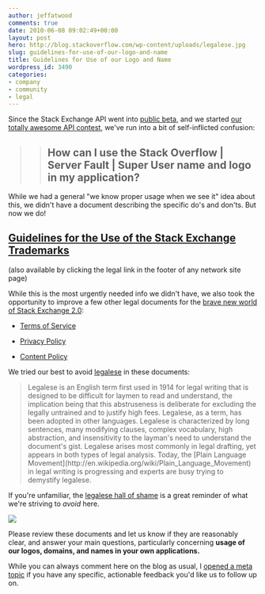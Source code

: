 ```yaml
---
author: jeffatwood
comments: true
date: 2010-06-08 09:02:49+00:00
layout: post
hero: http://blog.stackoverflow.com/wp-content/uploads/legalese.jpg
slug: guidelines-for-use-of-our-logo-and-name
title: Guidelines for Use of our Logo and Name
wordpress_id: 3490
categories:
- company
- community
- legal
---
```



Since the Stack Exchange API went into [public beta](http://blog.stackoverflow.com/2010/05/stack-exchange-api-public-beta-starts/), and we started [our totally awesome API contest](http://blog.stackoverflow.com/2010/05/stack-exchange-api-contest/), we've run into a bit of self-inflicted confusion:





<blockquote>

> 
> ## How can I use the Stack Overflow | Server Fault | Super User name and logo in my application?
> 
> 
</blockquote>





While we had a general "we know proper usage when we see it" idea about this, we didn't have a document describing the specific do's and don'ts. But now we do!





## [Guidelines for the Use of the Stack Exchange Trademarks](http://stackoverflow.com/legal/trademark-guidance)





(also available by clicking the legal link in the footer of any network site page)



While this is the most urgently needed info we didn't have, we also took the opportunity to improve a few other legal documents for the [brave new world of Stack Exchange 2.0](http://blog.stackoverflow.com/2010/04/changes-to-stack-exchange/):







  * [Terms of Service](http://meta.stackoverflow.com/legal/terms-of-service)

  * [Privacy Policy](http://meta.stackoverflow.com/legal/privacy-policy)

  * [Content Policy](http://meta.stackoverflow.com/legal/content-policy)




We tried our best to avoid [legalese](http://en.wikipedia.org/wiki/Legal_writing#Legalese) in these documents:





<blockquote>
Legalese is an English term first used in 1914 for legal writing that is designed to be difficult for laymen to read and understand, the implication being that this abstruseness is deliberate for excluding the legally untrained and to justify high fees. Legalese, as a term, has been adopted in other languages. Legalese is characterized by long sentences, many modifying clauses, complex vocabulary, high abstraction, and insensitivity to the layman's need to understand the document's gist. Legalese arises most commonly in legal drafting, yet appears in both types of legal analysis. Today, the [Plain Language Movement](http://en.wikipedia.org/wiki/Plain_Language_Movement) in legal writing is progressing and experts are busy trying to demystify legalese.
</blockquote>





If you're unfamiliar, the [legalese hall of shame](http://www.partyofthefirstpart.com/hallOfShame.html) is a great reminder of what we're striving to _avoid_ here.



[![](http://blog.stackoverflow.com/wp-content/uploads/legalese.jpg)](http://www.partyofthefirstpart.com/hallOfShame.html)



Please review these documents and let us know if they are reasonably clear, and answer your main questions, particularly concerning **usage of our logos, domains, and names in your own applications.**


While you can always comment here on the blog as usual, I [opened a meta topic](http://meta.stackoverflow.com/questions/52894/new-legal-jibba-jabba-for-your-reading-pleasure) if you have any specific, actionable feedback you'd like us to follow up on.


